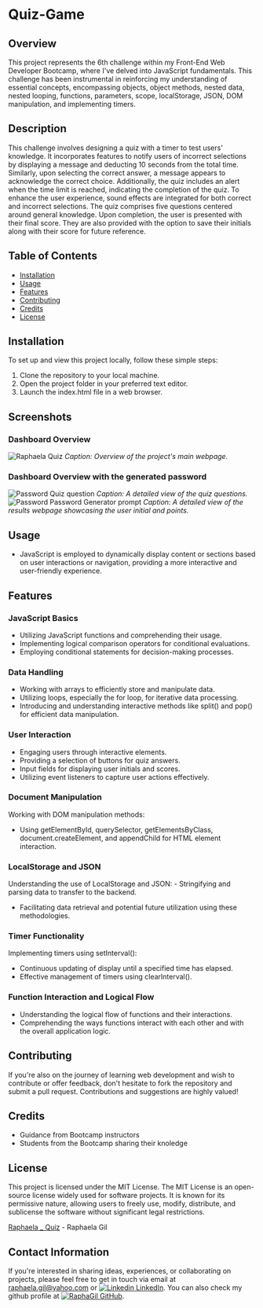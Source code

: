 # Quiz-Game

## Overview
 This project represents the 6th challenge within my Front-End Web Developer Bootcamp, where I've delved into JavaScript fundamentals. This challenge has been instrumental in reinforcing my understanding of essential concepts, encompassing objects, object methods, nested data, nested looping, functions, parameters, scope, localStorage, JSON, DOM manipulation, and implementing timers.

## Description
This challenge involves designing a quiz with a timer to test users' knowledge. It incorporates features to notify users of incorrect selections by displaying a message and deducting 10 seconds from the total time. Similarly, upon selecting the correct answer, a message appears to acknowledge the correct choice. Additionally, the quiz includes an alert when the time limit is reached, indicating the completion of the quiz. To enhance the user experience, sound effects are integrated for both correct and incorrect selections.
The quiz comprises five questions centered around general knowledge. Upon completion, the user is presented with their final score. They are also provided with the option to save their initials along with their score for future reference. 



## Table of Contents
- [Installation](#installation)
- [Usage](#usage)
- [Features](#features)
- [Contributing](#contributing)
- [Credits](#credits)
- [License](#license)

## Installation
To set up and view this project locally, follow these simple steps:

1. Clone the repository to your local machine.
2. Open the project folder in your preferred text editor.
3. Launch the index.html file in a web browser.

## Screenshots
### Dashboard Overview
![Raphaela Quiz](https://github.com/RaphaGil/Quiz-Game/assets/128820385/76c1ce31-622f-417f-8d7b-fb180c0f026f)
*Caption: Overview of the project's main webpage.*
### Dashboard Overview with the generated password
![Password Quiz question](https://github.com/RaphaGil/Quiz-Game/assets/128820385/e4dcf4a5-9911-47e4-9141-9fb0eee962f5)
*Caption: A detailed view of the quiz questions.*
![Password Password Generator prompt](https://github.com/RaphaGil/Quiz-Game/assets/128820385/c50f6646-0a57-4130-b984-d3d9b3bb3727)
*Caption: A detailed view of the results webpage showcasing the user initial and points.*

## Usage
- JavaScript is employed to dynamically display content or sections based on user interactions or navigation, providing a more interactive and user-friendly experience.

## Features
### JavaScript Basics
- Utilizing JavaScript functions and comprehending their usage.
- Implementing logical comparison operators for conditional evaluations.
- Employing conditional statements for decision-making processes.
### Data Handling
- Working with arrays to efficiently store and manipulate data.
- Utilizing loops, especially the for loop, for iterative data processing.
- Introducing and understanding interactive methods like split() and pop() for efficient data manipulation.
### User Interaction
- Engaging users through interactive elements.
- Providing a selection of buttons for quiz answers.
- Input fields for displaying user initials and scores.
- Utilizing event listeners to capture user actions effectively.
### Document Manipulation
Working with DOM manipulation methods:
- Using getElementById, querySelector, getElementsByClass, document.createElement, and appendChild for HTML element interaction.
### LocalStorage and JSON
Understanding the use of LocalStorage and JSON:
- Stringifying and parsing data to transfer to the backend.
- Facilitating data retrieval and potential future utilization using these methodologies.
### Timer Functionality
Implementing timers using setInterval():
- Continuous updating of display until a specified time has elapsed.
- Effective management of timers using clearInterval().
### Function Interaction and Logical Flow
- Understanding the logical flow of functions and their interactions.
- Comprehending the ways functions interact with each other and with the overall application logic.


## Contributing
If you're also on the journey of learning web development and wish to contribute or offer feedback, don't hesitate to fork the repository and submit a pull request. Contributions and suggestions are highly valued!

## Credits
- Guidance from Bootcamp instructors
- Students from the Bootcamp sharing their knoledge

## License
This project is licensed under the MIT License. The MIT License is an open-source license widely used for software projects. It is known for its permissive nature, allowing users to freely use, modify, distribute, and sublicense the software without significant legal restrictions.

[Raphaela _ Quiz](https://raphagil.github.io/Quiz-Game/) - Raphaela Gil 
## Contact Information
If you're interested in sharing ideas, experiences, or collaborating on projects, please feel free to get in touch via email at raphaela.gil@yahoo.com or [![Linkedin](https://i.stack.imgur.com/gVE0j.png) LinkedIn](https://www.linkedin.com/in/raphaela-do-amaral-gil-0a9bb945/ ). You can also check my github profile at [![RaphaGil](https://i.stack.imgur.com/tskMh.png) GitHub](https://github.com/RaphaGil).
